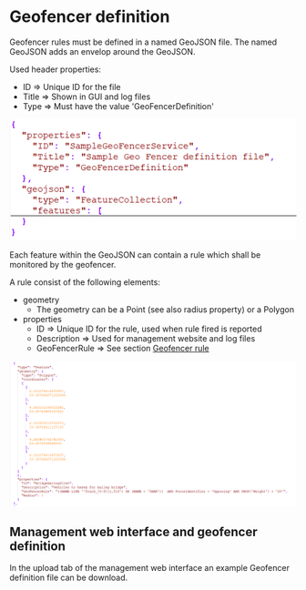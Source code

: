 # Geofencer definition

Geofencer rules must be defined in a named GeoJSON file. The named GeoJSON adds an envelop around the GeoJSON. 

Used header properties:

* ID => Unique ID for the file
* Title => Shown in GUI and log files
* Type => Must have the value 'GeoFencerDefinition'

![](screenshots/GeofencerDefinitionHeader.png)

Each feature within the GeoJSON can contain a rule which shall be monitored by the geofencer. 

A rule consist of the following elements:

* geometry 
  * The geometry can be a Point (see also radius property) or a Polygon
* properties
  * ID => Unique ID for the rule, used when rule fired is reported
  * Description => Used for management website and log files
  * GeoFencerRule => See section [Geofencer rule](documentation/GeofencerRule.md)

![](screenshots/GeofencerDefinitionFeature.png)

## Management web interface and geofencer definition

In the upload tab of the management web interface an example Geofencer definition file can be download.